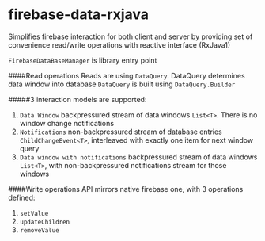 # firebase-data-rxjava

Simplifies firebase interaction for both client and server by providing set
of convenience read/write operations with reactive interface (RxJava1)

`FirebaseDataBaseManager` is library entry point

####Read operations
Reads are using `DataQuery`. DataQuery determines data window into database
  `DataQuery` is built using `DataQuery.Builder`

#####3 interaction models are supported:

1. `Data Window` backpressured stream of data windows `List<T>`. There is no window change notifications
2. `Notifications` non-backpressured stream of database entries `ChildChangeEvent<T>`, 
  interleaved with exactly one item for next window query
3. `Data window with notifications` backpressured stream of data windows `List<T>`, 
   with non-backpressured notifications stream for those windows 
   
####Write operations
API mirrors native firebase one, with 3 operations defined:

1. `setValue`
2. `updateChildren`
3. `removeValue`
